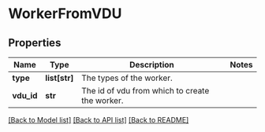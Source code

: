 # WorkerFromVDU

## Properties
Name | Type | Description | Notes
------------ | ------------- | ------------- | -------------
**type** | **list[str]** | The types of the worker. | 
**vdu_id** | **str** | The id of vdu from which to create the worker. | 

[[Back to Model list]](../README.md#documentation-for-models) [[Back to API list]](../README.md#documentation-for-api-endpoints) [[Back to README]](../README.md)


